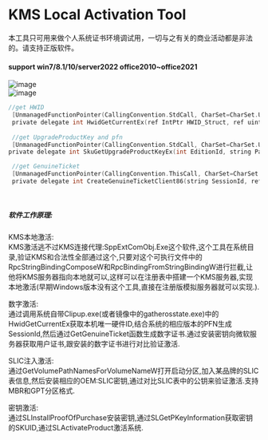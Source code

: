 # KMS Local Activation Tool  
本工具只可用来做个人系统证书环境调试用，一切与之有关的商业活动都是非法的。请支持正版软件。

#### support win7/8.1/10/server2022 office2010~office2021

![image](https://github.com/laomms/KmsTool/blob/main/kms.JPG)     
![image](https://github.com/laomms/KmsTool/blob/main/kms2.png)   

```c
//get HWID
 [UnmanagedFunctionPointer(CallingConvention.StdCall, CharSet=CharSet.Unicode)]
 private delegate int HwidGetCurrentEx(ref IntPtr HWID_Struct, ref uint HWIDsize, ref IntPtr ppbValue, uint dwFlagsAndAttributes); 
 
 //get UpgradeProductKey and pfn
 [UnmanagedFunctionPointer(CallingConvention.StdCall, CharSet=CharSet.Unicode)]
private delegate int SkuGetUpgradeProductKeyEx(int EditionId, string Partner, int ChannelEnum, ref uint dwFlagsAndAttributes, ref IntPtr pPfn); 

 //get GenuineTicket
 [UnmanagedFunctionPointer(CallingConvention.ThisCall, CharSet=CharSet.Unicode)]
 private delegate int CreateGenuineTicketClient86(string SessionId, ref uint dwDataSize, ref IntPtr pbData);
 
 
```
##### 软件工作原理:  
KMS本地激活:  
KMS激活逃不过KMS连接代理:SppExtComObj.Exe这个软件,这个工具在系统目录,验证KMS和合法性全部通过这个,只要对这个可执行文件中的RpcStringBindingComposeW和RpcBindingFromStringBindingW进行拦截,让他将KMS服务器指向本地就可以,这样可以在注册表中搭建一个KMS服务器,实现本地激活(早期Windows版本没有这个工具,直接在注册版模拟服务器就可以实现.).

数字激活:  
通过调用系统自带Clipup.exe(或者镜像中的gatherosstate.exe)中的HwidGetCurrentEx获取本机唯一硬件ID,结合系统的相应版本的PFN生成SessionId,然后通过GetGenuineTicket函数生成数字证书.通过安装密钥向微软服务器获取用户证书,跟安装的数字证书进行对比验证激活.

SLIC注入激活:  
通过GetVolumePathNamesForVolumeNameW打开启动分区,加入某品牌的SLIC表信息,然后安装相应的OEM:SLIC密钥,通过对比SLIC表中的公钥来验证激活.支持MBR和GPT分区格式.

密钥激活:  
通过SLInstallProofOfPurchase安装密钥,通过SLGetPKeyInformation获取密钥的SKUID,通过SLActivateProduct激活系统.


















